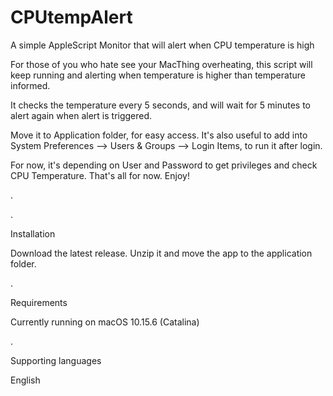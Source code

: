 # CPUtempAlert
A simple AppleScript Monitor that will alert when CPU temperature is high

For those of you who hate see your MacThing overheating, this script will keep running and alerting when temperature is higher than temperature informed.

It checks the temperature every 5 seconds, and will wait for 5 minutes to alert again when alert is triggered.

Move it to Application folder, for easy access. It's also useful to add into System Preferences --> Users & Groups --> Login Items, to run it after login.

For now, it's depending on User and Password to get privileges and check CPU Temperature. That's all for now. Enjoy!

.



.

Installation

Download the latest release. Unzip it and move the app to the application folder.

.

Requirements

Currently running on macOS 10.15.6 (Catalina)

.

Supporting languages

English
